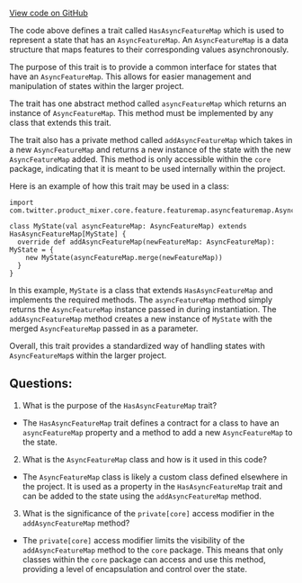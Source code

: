 [View code on GitHub](https://github.com/misbahsy/the-algorithm/product-mixer/core/src/main/scala/com/twitter/product_mixer/core/pipeline/state/HasAsyncFeatureMap.scala)

The code above defines a trait called `HasAsyncFeatureMap` which is used to represent a state that has an `AsyncFeatureMap`. An `AsyncFeatureMap` is a data structure that maps features to their corresponding values asynchronously. 

The purpose of this trait is to provide a common interface for states that have an `AsyncFeatureMap`. This allows for easier management and manipulation of states within the larger project. 

The trait has one abstract method called `asyncFeatureMap` which returns an instance of `AsyncFeatureMap`. This method must be implemented by any class that extends this trait. 

The trait also has a private method called `addAsyncFeatureMap` which takes in a new `AsyncFeatureMap` and returns a new instance of the state with the new `AsyncFeatureMap` added. This method is only accessible within the `core` package, indicating that it is meant to be used internally within the project. 

Here is an example of how this trait may be used in a class:

```
import com.twitter.product_mixer.core.feature.featuremap.asyncfeaturemap.AsyncFeatureMap

class MyState(val asyncFeatureMap: AsyncFeatureMap) extends HasAsyncFeatureMap[MyState] {
  override def addAsyncFeatureMap(newFeatureMap: AsyncFeatureMap): MyState = {
    new MyState(asyncFeatureMap.merge(newFeatureMap))
  }
}
```

In this example, `MyState` is a class that extends `HasAsyncFeatureMap` and implements the required methods. The `asyncFeatureMap` method simply returns the `AsyncFeatureMap` instance passed in during instantiation. The `addAsyncFeatureMap` method creates a new instance of `MyState` with the merged `AsyncFeatureMap` passed in as a parameter. 

Overall, this trait provides a standardized way of handling states with `AsyncFeatureMap`s within the larger project.
## Questions: 
 1. What is the purpose of the `HasAsyncFeatureMap` trait?
- The `HasAsyncFeatureMap` trait defines a contract for a class to have an `asyncFeatureMap` property and a method to add a new `AsyncFeatureMap` to the state.

2. What is the `AsyncFeatureMap` class and how is it used in this code?
- The `AsyncFeatureMap` class is likely a custom class defined elsewhere in the project. It is used as a property in the `HasAsyncFeatureMap` trait and can be added to the state using the `addAsyncFeatureMap` method.

3. What is the significance of the `private[core]` access modifier in the `addAsyncFeatureMap` method?
- The `private[core]` access modifier limits the visibility of the `addAsyncFeatureMap` method to the `core` package. This means that only classes within the `core` package can access and use this method, providing a level of encapsulation and control over the state.